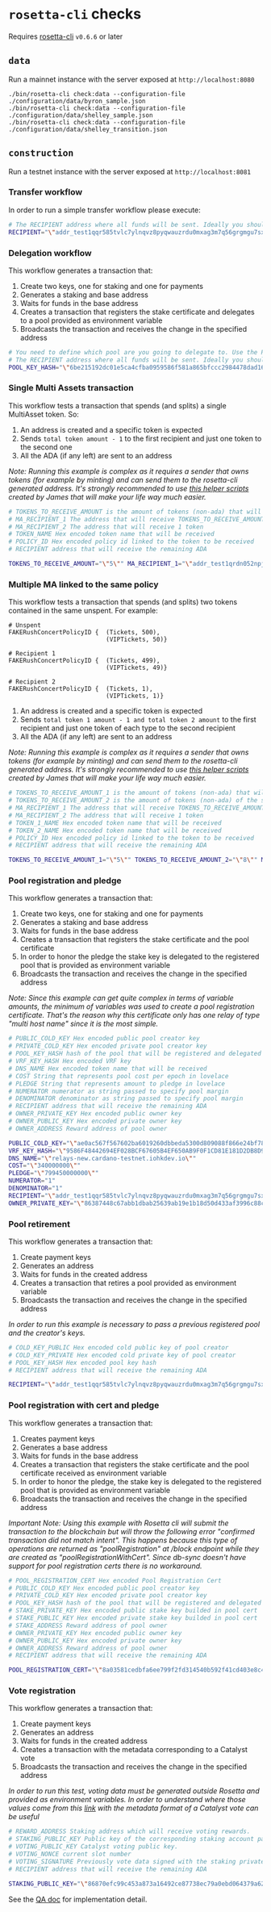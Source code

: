 # `rosetta-cli` checks

Requires [rosetta-cli] `v0.6.6` or later

## `data`
Run a mainnet instance with the server exposed at `http://localhost:8080`
``` console
./bin/rosetta-cli check:data --configuration-file ./configuration/data/byron_sample.json
./bin/rosetta-cli check:data --configuration-file ./configuration/data/shelley_sample.json
./bin/rosetta-cli check:data --configuration-file ./configuration/data/shelley_transition.json
```

## `construction`

Run a testnet instance with the server exposed at `http://localhost:8081`

### Transfer workflow

In order to run a simple transfer workflow please execute:

``` bash
# The RECIPIENT address where all funds will be sent. Ideally you should use your address or the faucet
RECIPIENT="\"addr_test1qqr585tvlc7ylnqvz8pyqwauzrdu0mxag3m7q56grgmgu7sxu2hyfhlkwuxupa9d5085eunq2qywy7hvmvej456flknswgndm3\"" ./bin/rosetta-cli check:construction --configuration-file ./configuration/construction/configuration.json
```

### Delegation workflow

This workflow generates a transaction that:

1. Create two keys, one for staking and one for payments
2. Generates a staking and base address
3. Waits for funds in the base address
4. Creates a transaction that registers the stake certificate and delegates to a pool provided as environment variable
5. Broadcasts the transaction and receives the change in the specified address

``` bash
# You need to define which pool are you going to delegate to. Use the POOL_KEY_HASH to do so
# The RECIPIENT address where all funds will be sent. Ideally you should use your address or the faucet
POOL_KEY_HASH="\"6be215192dc01e5ca4cfba0959586f581a865bfccc2984478dad1657\"" RECIPIENT="\"addr_test1qqr585tvlc7ylnqvz8pyqwauzrdu0mxag3m7q56grgmgu7sxu2hyfhlkwuxupa9d5085eunq2qywy7hvmvej456flknswgndm3\"" ./bin/rosetta-cli check:construction --configuration-file ./configuration/construction/delegation-configuration.json
```

### Single Multi Assets transaction

This workflow tests a transaction that spends (and splits) a single MultiAsset token. So:

1. An address is created and a specific token is expected
2. Sends `total token amount - 1` to the first recipient and just one token to the second one
3. All the ADA (if any left) are sent to an address 

_Note: Running this example is complex as it requires a sender that owns tokens (for example by minting) and can send them to the rosetta-cli generated address. It's strongly recommended to use [this helper scripts](https://github.com/james-iohk/scripts) created by James that will make your life way much easier._

``` bash
# TOKENS_TO_RECEIVE_AMOUNT is the amount of tokens (non-ada) that will be received
# MA_RECIPIENT_1 The address that will receive TOKENS_TO_RECEIVE_AMOUNT - 1
# MA_RECIPIENT_2 The address that will receive 1 token
# TOKEN_NAME Hex encoded token name that will be received
# POLICY_ID Hex encoded policy id linked to the token to be received
# RECIPIENT address that will receive the remaining ADA

TOKENS_TO_RECEIVE_AMOUNT="\"5\"" MA_RECIPIENT_1="\"addr_test1qrdn052npj6t8kx8k6c9ftdquwd29ctgfwxw7adt5h57uqr7qdk9h8zwhgg8m30qgzau09j7v2vm0zdflmc6grsjmqtq7q542z\"" MA_RECIPIENT_2="\"addr_test1qz3tw7ws2n0kf79vafjtw0jfjx787kzxmlx02yqq7e50ggsxu2hyfhlkwuxupa9d5085eunq2qywy7hvmvej456flkns79y22u\"" TOKEN_NAME="\"616c616e5465737431\"" POLICY_ID="\"3e6fc736d30770b830db70994f25111c18987f1407585c0f55ca470f\"" RECIPIENT="\"addr_test1qr670l0rlzv67jfd3d5l9t6rzy7lv9jzt7fnqefckfzv7dtrglt8qqfwllj3h6kw6zly45fk305xreswcds6nxuyyc6s55h05v\"" ./bin/rosetta-cli check:construction --configuration-file ./configuration/construction/transfer-ma.json
```

### Multiple MA linked to the same policy

This workflow tests a transaction that spends (and splits) two tokens contained in the same unspent. For example:

```
# Unspent
FAKERushConcertPolicyID {  (Tickets, 500),
                           (VIPTickets, 50)}

# Recipient 1
FAKERushConcertPolicyID {  (Tickets, 499),
                           (VIPTickets, 49)}

# Recipient 2
FAKERushConcertPolicyID {  (Tickets, 1),
                           (VIPTickets, 1)}
```

1. An address is created and a specific token is expected
2. Sends `total token 1 amount - 1 and total token 2 amount` to the first recipient and just one token of each type to the second recipient
3. All the ADA (if any left) are sent to an address 

_Note: Running this example is complex as it requires a sender that owns tokens (for example by minting) and can send them to the rosetta-cli generated address. It's strongly recommended to use [this helper scripts](https://github.com/james-iohk/scripts) created by James that will make your life way much easier._

``` bash
# TOKENS_TO_RECEIVE_AMOUNT_1 is the amount of tokens (non-ada) that will be received
# TOKENS_TO_RECEIVE_AMOUNT_2 is the amount of tokens (non-ada) of the second token that will be received
# MA_RECIPIENT_1 The address that will receive TOKENS_TO_RECEIVE_AMOUNT - 1
# MA_RECIPIENT_2 The address that will receive 1 token
# TOKEN_1_NAME Hex encoded token name that will be received
# TOKEN_2_NAME Hex encoded token name that will be received
# POLICY_ID Hex encoded policy id linked to the token to be received
# RECIPIENT address that will receive the remaining ADA

TOKENS_TO_RECEIVE_AMOUNT_1="\"5\"" TOKENS_TO_RECEIVE_AMOUNT_2="\"8\"" MA_RECIPIENT_1="\"addr_test1qrdn052npj6t8kx8k6c9ftdquwd29ctgfwxw7adt5h57uqr7qdk9h8zwhgg8m30qgzau09j7v2vm0zdflmc6grsjmqtq7q542z\"" MA_RECIPIENT_2="\"addr_test1qz3tw7ws2n0kf79vafjtw0jfjx787kzxmlx02yqq7e50ggsxu2hyfhlkwuxupa9d5085eunq2qywy7hvmvej456flkns79y22u\"" TOKEN_1_NAME="\"616c616e5465737431\"" TOKEN_2_NAME="\"616c616e5465737432\""  POLICY_ID="\"3e6fc736d30770b830db70994f25111c18987f1407585c0f55ca470f\"" RECIPIENT="\"addr_test1qr670l0rlzv67jfd3d5l9t6rzy7lv9jzt7fnqefckfzv7dtrglt8qqfwllj3h6kw6zly45fk305xreswcds6nxuyyc6s55h05v\"" ./bin/rosetta-cli check:construction --configuration-file ./configuration/construction/transfer-multiple-ma.json
```
### Pool registration and pledge

This workflow generates a transaction that:

1. Create two keys, one for staking and one for payments
2. Generates a staking and base address
3. Waits for funds in the base address
4. Creates a transaction that registers the stake certificate and the pool certificate
5. In order to honor the pledge the stake key is delegated to the registered pool that is provided as environment variable
6. Broadcasts the transaction and receives the change in the specified address

_Note: Since this example can get quite complex in terms of variable amounts, the minimum of variables was used to create a pool registration certificate. That's the reason why this certificate only has one relay of type "multi host name" since it is the most simple._

``` bash
# PUBLIC_COLD_KEY Hex encoded public pool creator key
# PRIVATE_COLD_KEY Hex encoded private pool creator key
# POOL_KEY_HASH hash of the pool that will be registered and delegated to
# VRF_KEY_HASH Hex encoded VRF key
# DNS_NAME Hex encoded token name that will be received
# COST String that represents pool cost per epoch in lovelace
# PLEDGE String that represents amount to pledge in lovelace 
# NUMERATOR numerator as string passed to specify pool margin
# DENOMINATOR denominator as string passed to specify pool margin
# RECIPIENT address that will receive the remaining ADA
# OWNER_PRIVATE_KEY Hex encoded public owner key
# OWNER_PUBLIC_KEY Hex encoded private owner key
# OWNER_ADDRESS Reward address of pool owner

PUBLIC_COLD_KEY="\"ae0ac567f567602ba6019260dbbeda5300d809088f866e24bf7843d7cd74820c\""  PRIVATE_COLD_KEY="\"afddec3b78b309eb20c8f0c71bfbf001d7009a156432a243a7dff0564c87bc38\"" POOL_KEY_HASH="\"1b075975ced93f4f4d3fee2a7057b17b9774523d00ddd6ef2258f7b1\""
VRF_KEY_HASH="\"9586F48442694EF028BCF67605B4EF650AB9F0F1CD81E181D2DB8D9D5A387E84\""
DNS_NAME="\"relays-new.cardano-testnet.iohkdev.io\""
COST="\"340000000\""
PLEDGE="\"799450000000\""
NUMERATOR="1"
DENOMINATOR="1"
RECIPIENT="\"addr_test1qqr585tvlc7ylnqvz8pyqwauzrdu0mxag3m7q56grgmgu7sxu2hyfhlkwuxupa9d5085eunq2qywy7hvmvej456flknswgndm3\"" 
OWNER_PRIVATE_KEY="\"86387448c67abb1dbab25639ab19e1b18d50d433af3996c88c0bd7a24a9453f7\"" OWNER_PUBLIC_KEY="\"cf0659968dee763ae0cbd4d65468346c48b6b8fdc51d5fcef960632fb37d70ca\"" OWNER_ADDRESS="\"stake_test1updrc9hjghc6s8ewckxyqxqxedmqtddz3vdq7k6xmafeefg4fcmey\"" ./bin/rosetta-cli check:construction --configuration-file ./configuration/construction/pool-registration-configuration.json
```
### Pool retirement

This workflow generates a transaction that:

1. Create payment keys
2. Generates an address
3. Waits for funds in the created address
4. Creates a transaction that retires  a pool provided as environment variable
5. Broadcasts the transaction and receives the change in the specified address

_In order to run this example is necessary to pass a previous registered pool and the creator's keys._

``` bash
# COLD_KEY_PUBLIC Hex encoded cold public key of pool creator
# COLD_KEY_PRIVATE Hex encoded cold private key of pool creator
# POOL_KEY_HASH Hex encoded pool key hash
# RECIPIENT address that will receive the remaining ADA

RECIPIENT="\"addr_test1qqr585tvlc7ylnqvz8pyqwauzrdu0mxag3m7q56grgmgu7sxu2hyfhlkwuxupa9d5085eunq2qywy7hvmvej456flknswgndm3\"" COLD_KEY_PUBLIC="\"2e2a68224bbbc35031fee909852f87723d2806323bf179c0df99fdd513eecee2\"" COLD_KEY_PRIVATE="\"6c3eab942c6be633bbd2759b131f528c96c664d02241270069a8e96429b0853d\"" POOL_KEY_HASH="\"5778942c610c2f1acf5cdac5c32c10ba5870879674781351e0226326\"" EPOCH=135 ./bin/rosetta-cli check:construction --configuration-file ./configuration/construction/pool-retirement-configuration.json
```

### Pool registration with cert and pledge

This workflow generates a transaction that:

1. Creates payment keys
2. Generates a base address
3. Waits for funds in the base address
4. Creates a transaction that registers the stake certificate and the pool certificate received as environment variable
5. In order to honor the pledge, the stake key is delegated to the registered pool that is provided as environment variable
6. Broadcasts the transaction and receives the change in the specified address

_Important Note: Using this example with Rosetta cli will submit the transaction to the blockchain but will throw the following error "confirmed transaction did not match intent". This happens because this type of operations are returned as "poolRegistration" at /block endpoint while they are created as "poolRegistrationWithCert". Since db-sync doesn't have support for pool registration certs there is no workaround._

``` bash
# POOL_REGISTRATION_CERT Hex encoded Pool Registration Cert
# PUBLIC_COLD_KEY Hex encoded public pool creator key
# PRIVATE_COLD_KEY Hex encoded private pool creator key
# POOL_KEY_HASH hash of the pool that will be registered and delegated to
# STAKE_PRIVATE_KEY Hex encoded public stake key builded in pool cert
# STAKE_PUBLIC_KEY Hex encoded private stake key builded in pool cert
# STAKE_ADDRESS Reward address of pool owner
# OWNER_PRIVATE_KEY Hex encoded public owner key
# OWNER_PUBLIC_KEY Hex encoded private owner key
# OWNER_ADDRESS Reward address of pool owner
# RECIPIENT address that will receive the remaining ADA

POOL_REGISTRATION_CERT="\"8a03581cedbfa6ee799f2fd314540b592f41cd403e8c42c800e3c3c40a77f7fa582074511e297e8d8670729af5a4eb08ff8b49f0247f1100f28ce5599b44f07b57b41b000000ba22eeea801a1443fd00d81e820101581de030c6748e04a7b6a90ea072ae6e4dc40e29e63136d1e4a9b56471312081581c76a0a426c3d525811b8c484057bd8ad546a49788e6c285d97661c5c3818202782872656c6179732e63617264616e6f2d6c61756e63687061642e636861696e6372756369616c2e696ff6\"" PUBLIC_COLD_KEY="\"c55291e38ce98c5275c75a2ddb4f2ee61cc56894205120aaf4ceb083d6f68d7c\"" PRIVATE_COLD_KEY="\"41f9a26b347bcd683ce647892adab319679b2235a482c66a4f36b132a93c8ec8\"" POOL_KEY_HASH="\"edbfa6ee799f2fd314540b592f41cd403e8c42c800e3c3c40a77f7fa\"" OWNER_PRIVATE_KEY="\"cc31ead80859f931b94781444a9c0e76461300ceb125b9f2ed76b802c8fda89b\"" OWNER_PUBLIC_KEY="\"c0f3fd1cfc648d1d29b9bf7d1f80159a5b67c0dac69531ca5964381c68bad979\"" OWNER_ADDRESS="\"stake_test1upm2pfpxc02jtqgm33yyq4aa3t25dfyh3rnv9pwewesutsceq6xzf\"" STAKE_PRIVATE_KEY="\"def396f2574704fc9870d9ff98b20b20849c8b65ada9785249a4d1aa491d99df\"" STAKE_PUBLIC_KEY="\"2bf1d767bf8783deb6cdc2a3a071102267762c10cfbbbd0fbec2e796b6ee5017\"" RECIPIENT="\"addr_test1qqr585tvlc7ylnqvz8pyqwauzrdu0mxag3m7q56grgmgu7sxu2hyfhlkwuxupa9d5085eunq2qywy7hvmvej456flknswgndm3\"" STAKE_ADDRESS="\"stake_test1uqcvvaywqjnmd2gw5pe2umjdcs8zne33xmg7f2d4v3cnzgqaukjjl\"" ./bin/rosetta-cli check:construction --configuration-file ./pool-cert-configuration.json
```

### Vote registration

This workflow generates a transaction that:

1. Create payment keys
2. Generates an address
3. Waits for funds in the created address
4. Creates a transaction with the metadata corresponding to a Catalyst vote
5. Broadcasts the transaction and receives the change in the specified address

_In order to run this test, voting data must be generated outside Rosetta and provided as environment variables. In order to understand where those values come from this [link](https://cips.cardano.org/cips/cip15/)  with the metadata format of a Catalyst vote can be useful_

``` bash
# REWARD_ADDRESS Staking address which will receive voting rewards.
# STAKING_PUBLIC_KEY Public key of the corresponding staking account passed as hex string.
# VOTING_PUBLIC_KEY Catalyst voting public key.
# VOTING_NONCE current slot number
# VOTING_SIGNATURE Previously vote data signed with the staking private key passed as hex string
# RECIPIENT address that will receive the remaining ADA

STAKING_PUBLIC_KEY="\"86870efc99c453a873a16492ce87738ec79a0ebd064379a62e2c9cf4e119219e\"" REWARD_ADDRESS="\"stake_test1uzhr5zn6akj2affzua8ylcm8t872spuf5cf6tzjrvnmwemcehgcjm\"" VOTING_NONCE="\"2854355\"" VOTING_PUBLIC_KEY="\"0036ef3e1f0d3f5989e2d155ea54bdb2a72c4c456ccb959af4c94868f473f5a0\"" VOTING_SIGNATURE="\"a4552118506696de13da2db9d58549fa274b4d988967a939dc3fc886fc145bdc310ef10234ef5260de2e967d13c9f244342817472acb4cd4aaba47ad1086d102\"" RECIPIENT="\"addr_test1qqr585tvlc7ylnqvz8pyqwauzrdu0mxag3m7q56grgmgu7sxu2hyfhlkwuxupa9d5085eunq2qywy7hvmvej456flknswgndm3\"" ./bin/rosetta-cli check:construction --configuration-file ./vote-registration-configuration.json
```

See the [QA doc] for implementation detail.

[rosetta-cli]: https://github.com/coinbase/rosetta-cli#install
[QA doc]: ../../docs/QA.md
